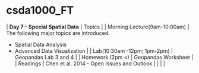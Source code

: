 # csda1000_FT
| **Day 7 – Special Spatial Data** | Topics                                             |
| Morning Lecture(9am-10:00am) | The following major topics are introduced.
- Spatial Data Analysis
- Advanced Data Visualization
  |
| Lab(10:30am -12pm; 1pm-2pm) | Geopandas Lab 3 and 4 |
| Homework (2pm &lt;)   | Geopandas Worksheet |
| Readings | Chen et al. 2014  - Open Issues and Outlook |
|   |   |